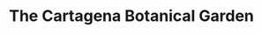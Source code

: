 ---
layout: home
klass: compositionBlocks
title: The Cartagena Botanical Garden
description: 
background:  /assets/images/Picture1-JBGP.jpeg
height: 80hv
navbar:
    color: white
    hasWhiteText: false
    floating: true
composition:
  - type: heroImage
  - type: split
    data: The-Garden.TheGarden
  - type: split
    data: The-Garden.Mission
  - type: split
    data: The-Garden.polarBear
permalink: /the-garden

---